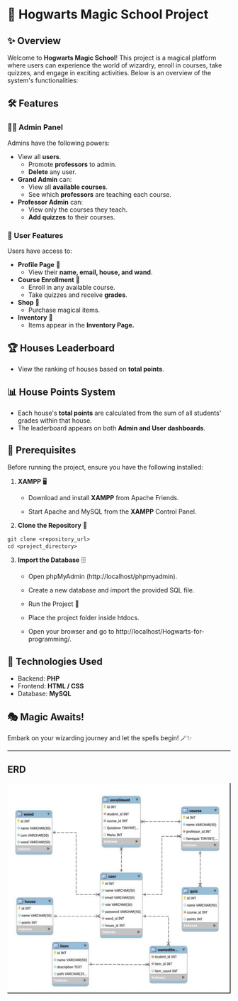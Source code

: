 # 🏰 Hogwarts Magic School Project

## ✨ Overview

Welcome to **Hogwarts Magic School**! This project is a magical platform where users can experience the world of wizardry, enroll in courses, take quizzes, and engage in exciting activities. Below is an overview of the system's functionalities:

## 🛠 Features

### 🧙‍♂️ Admin Panel

Admins have the following powers:

- View all **users**.
    - Promote **professors** to admin.
    - **Delete** any user.
- **Grand Admin** can:
  - View all **available courses**.
  - See which **professors** are teaching each course.
- **Professor Admin** can:
  - View only the courses they teach.
  - **Add quizzes** to their courses.

### 🎩 User Features

Users have access to:

- **Profile Page** 📜
  - View their **name, email, house, and wand**.
- **Course Enrollment** 🏫
  - Enroll in any available course.
  - Take quizzes and receive **grades**.
- **Shop** 🛒
  - Purchase magical items.
- **Inventory** 🎒
  - Items appear in the **Inventory Page.**

## 🏆 Houses Leaderboard 
  - View the ranking of houses based on **total points**.

## 📊 House Points System

- Each house's **total points** are calculated from the sum of all students' grades within that house.
- The leaderboard appears on both **Admin and User dashboards**.

## 📌 Prerequisites

Before running the project, ensure you have the following installed:

1. **XAMPP** 🖥️

    - Download and install **XAMPP** from Apache Friends.

    - Start Apache and MySQL from the **XAMPP** Control Panel.

2. **Clone the Repository** 🧳

```
git clone <repository_url>
cd <project_directory>
```

3. **Import the Database** 🗄️

    - Open phpMyAdmin (http://localhost/phpmyadmin).

    - Create a new database and import the provided SQL file.

    - Run the Project 🚀

    - Place the project folder inside htdocs.

    - Open your browser and go to http://localhost/Hogwarts-for-programming/.



## 🚀 Technologies Used

- Backend: **PHP**
- Frontend: **HTML / CSS**
- Database: **MySQL**

## 🎭 Magic Awaits!

Embark on your wizarding journey and let the spells begin! 🪄✨

---

## ERD


![ERD](dataBase/erd.jpg)


